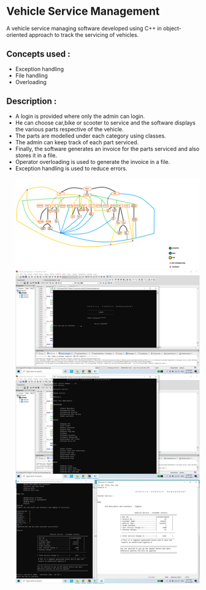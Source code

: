 # Vehicle Service Management
A vehicle service managing software developed using C++ in object-oriented approach to track the servicing of vehicles.
## Concepts used :
* Exception handling
* File handling
* Overloading
## Description :
* A login is provided where only the admin can login.
* He can choose car,bike or scooter to service and the software displays the various parts respective of the vehicle.
* The parts are modelled under each category using classes.
* The admin can keep track of each part serviced.
* Finally, the software generates an invoice for the parts serviced and also stores it in a file.
* Operator overloading is used to generate the invoice in a file.
* Exception handling is used to reduce errors.<br><br>
![class](CLASS.png)
![image1](/images/1.png)
![image2](/images/2.png)
![image3](/images/3.png)
